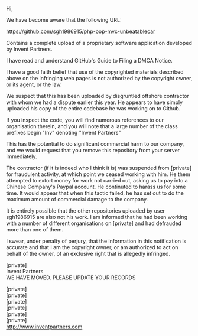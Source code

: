 Hi,

We have become aware that the following URL:

https://github.com/sgh1986915/php-oop-mvc-unbeatablecar

Contains a complete upload of a proprietary software application developed by Invent Partners.

I have read and understand GitHub's Guide to Filing a DMCA Notice.

I have a good faith belief that use of the copyrighted materials described above on the infringing web pages is not authorized by the copyright owner, or its agent, or the law.

We suspect that this has been uploaded by disgruntled offshore contractor with whom we had a dispute earlier this year. He appears to have simply uploaded his copy of the entire codebase he was working on to Github.

If you inspect the code, you will find numerous references to our organisation therein, and you will note that a large number of the class prefixes begin "Inv" denoting "Invent Partners"

This has the potential to do significant commercial harm to our company, and we would request that you remove this repository from your server immediately.

The contractor (if it is indeed who I think it is) was suspended from [private] for fraudulent activity, at which point we ceased working with him. He them attempted to extort money for work not carried out, asking us to pay into a Chinese Company's Paypal account. He continuted to harass us for some time. It would appear that when this tactic failed, he has set out to do the maximum amount of commercial damage to the company.

It is entirely possible that the other repositories uploaded by user sgh1986915 are also not his work. I am informed that he had been working with a number of different organisations on [private] and had defrauded more than one of them.

I swear, under penalty of perjury, that the information in this notification is accurate and that I am the copyright owner, or am authorized to act on behalf of the owner, of an exclusive right that is allegedly infringed.

[private]  
Invent Partners  
WE HAVE MOVED. PLEASE UPDATE YOUR RECORDS

[private]  
[private]  
[private]  
[private]  
[private]  
[private]  
http://www.inventpartners.com
